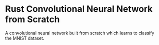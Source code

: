 # Rust Convolutional Neural Network from Scratch

A convolutional neural network built from scratch which learns to classify the MNIST dataset.

